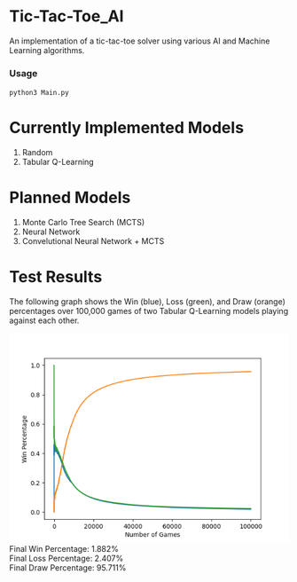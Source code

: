 # Tic-Tac-Toe_AI
An implementation of a tic-tac-toe solver using various AI and Machine Learning algorithms.

### Usage
```
python3 Main.py
```

# Currently Implemented Models
1. Random
2. Tabular Q-Learning

# Planned Models
1. Monte Carlo Tree Search (MCTS)
2. Neural Network
3. Convelutional Neural Network + MCTS


# Test Results


The following graph shows the Win (blue), Loss (green), and Draw (orange) percentages over 100,000 games of two Tabular Q-Learning models playing against each other.

![cumulative_wins](src/cumulative_accuracy.png)  
Final Win Percentage: 1.882%  
Final Loss Percentage: 2.407%  
Final Draw Percentage: 95.711%


